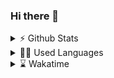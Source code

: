 ### Hi there 👋

<details>
<summary>⚡ Github Stats</summary>
  
  [![My GitHub stats](https://github-readme-stats.vercel.app/api?username=m3nf1s)](https://github.com/anuraghazra/github-readme-stats)
  
</details>

<details>
<summary>👨‍💻 Used Languages</summary>
  
  [![Top Langs](https://github-readme-stats.vercel.app/api/top-langs/?username=m3nf1s)](https://github.com/anuraghazra/github-readme-stats)
  
</details>

<details>
<summary>⌛️ Wakatime </summary>
  
  [![My wakatime stats](https://github-readme-stats.vercel.app/api/wakatime?username=m3nf1s)](https://github.com/anuraghazra/github-readme-stats)
  
</details>

<!--
**m3nf1s/m3nf1s** is a ✨ _special_ ✨ repository because its `README.md` (this file) appears on your GitHub profile.

Here are some ideas to get you started:

- 🔭 I’m currently working on ...
- 🌱 I’m currently learning ...
- 👯 I’m looking to collaborate on ...
- 🤔 I’m looking for help with ...
- 💬 Ask me about ...
- 📫 How to reach me: ...
- 😄 Pronouns: ...
- ⚡ Fun fact: ...
-->
